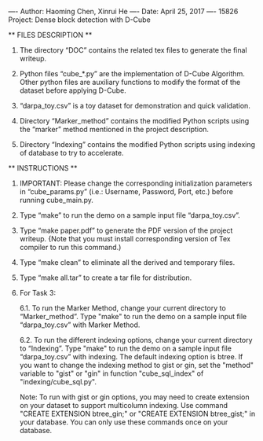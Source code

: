 —- Author: Haoming Chen, Xinrui He
—- Date: April 25, 2017
—- 15826 Project: Dense block detection with D-Cube

** FILES DESCRIPTION **

1. The directory “DOC” contains the related tex files to generate the final writeup.

2. Python files “cube_*.py” are the implementation of D-Cube Algorithm. Other python files are auxiliary functions to modify the format of the dataset before applying D-Cube.

3. “darpa_toy.csv” is a toy dataset for demonstration and quick validation. 

4. Directory “Marker_method” contains the modified Python scripts using the “marker” method mentioned in the project description. 

5. Directory “Indexing” contains the modified Python scripts using indexing of database to try to accelerate. 


** INSTRUCTIONS **

1. IMPORTANT: Please change the corresponding initialization parameters in “cube_params.py” (i.e.: Username, Password, Port, etc.) before running cube_main.py.

2. Type “make” to run the demo on a sample input file “darpa_toy.csv”.

3. Type “make paper.pdf” to generate the PDF version of the project writeup. {Note that you must install corresponding version of Tex compiler to run this command.)

4. Type “make clean” to eliminate all the derived and temporary files.

5. Type “make all.tar” to create a tar file for distribution.


6. For Task 3:

   6.1. To run the Marker Method, change your current directory to “Marker_method”. Type "make" to run the demo on a sample input file “darpa_toy.csv” with Marker Method.

   6.2. To run the different indexing options, change your current directory to “Indexing”. Type "make" to run the demo on a sample input file “darpa_toy.csv” with indexing. The default indexing option is btree. If you want to change the indexing method to gist or gin, set the "method" variable to "gist" or "gin" in function "cube_sql_index" of "indexing/cube_sql.py". 
   
   Note: To run with gist or gin options, you may need to create extension on your dataset to support multicolumn indexing. Use command "CREATE EXTENSION btree_gin;" or "CREATE EXTENSION btree_gist;" in your database. You can only use these commands once on your database.

